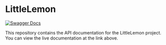 # LittleLemon

[![Swagger Docs](https://img.shields.io/badge/Swagger-API%20Docs-blue)](https://MazenAtlam.github.io/LittleLemon/)

This repository contains the API documentation for the LittleLemon project. You can view the live documentation at the link above.
